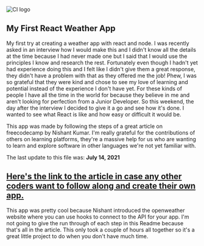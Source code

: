 ![CI logo](https://metro.co.uk/wp-content/uploads/2018/02/ios_weather_icons-e1519660727179.png?quality=90&strip=all&zoom=1&resize=644%2C483)

## My First React Weather App

My first try at creating a weather app with react and node. I was recently asked in an interview how I would make this and I didn't know all the details at the time because I had never made one but I said that I would use the principles I know and research the rest. Fortunately even though I hadn't yet had experience doing this and I felt like I didn't give them a great response, they didn't have a problem with that as they offered me the job! Phew, I was so grateful that they were kind and chose to see my love of learning and potential instead of the experience I don't have yet. For these kinds of people I have all the time in the world for because they believe in me and aren't looking for perfection from a Junior Developer. So this weekend, the day after the interview I decided to give it a go and see how it's done. I wanted to see what React is like and how easy or difficult it would be.

This app was made by following the steps of a great article on freecodecamp by Nishant Kumar. I'm really grateful for the contributions of others on learning platforms, they're a massive help for us who are wanting to learn and explore software in other languages we're not yet familiar with. 

The last update to this file was: **July 14, 2021**


## [Here's the link to the article in case any other coders want to follow along and create their own app.](https://www.freecodecamp.org/news/learn-react-by-building-a-weather-app/)

This app was pretty cool because Nishant introduced the openweather website where you can use hooks to connect to the API for your app. 
I'm not going to give the run through of each step in this Readme because that's all in the article. This only took a couple of hours all together so it's a great little project to do when you don't have much time.



